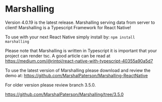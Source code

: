 # Marshalling
Version 4.0.19 is the latest release.
Marshalling serving data from server to client!
Marshalling is a Typescript Framework for React Native!

To use with your next React Native simply install by:
```npm install marshalling```

Please note that Marshalling is written in Typescript it is important that your project can render tsc. A good article can be read at https://medium.com/@rintoj/react-native-with-typescript-40355a90a5d7

To use the latest version of Marshalling please download and review the demo at:
https://github.com/MarshalPaterson/Marshalling-ReactNative

For older version please review branch 3.5.0.

https://github.com/MarshalPaterson/Marshalling/tree/3.5.0
